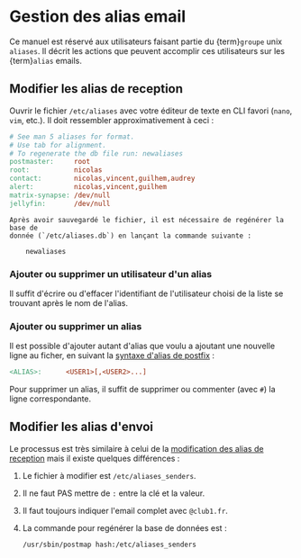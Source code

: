 Gestion des alias email
=======================

Ce manuel est réservé aux utilisateurs faisant partie du {term}`groupe` unix `aliases`.
Il décrit les actions que peuvent accomplir ces utilisateurs sur les {term}`alias` emails.

Modifier les alias de reception
-------------------------------

Ouvrir le fichier `/etc/aliases` avec votre éditeur de texte en CLI favori
(`nano`, `vim`, etc.).
Il doit ressembler approximativement à ceci :

```Makefile
# See man 5 aliases for format.
# Use tab for alignment.
# To regenerate the db file run: newaliases
postmaster:     root
root:           nicolas
contact:        nicolas,vincent,guilhem,audrey
alert:          nicolas,vincent,guilhem
matrix-synapse: /dev/null
jellyfin:       /dev/null
```

```{important}
Après avoir sauvegardé le fichier, il est nécessaire de regénérer la base de
donnée (`/etc/aliases.db`) en lançant la commande suivante :

    newaliases
```

### Ajouter ou supprimer un utilisateur d'un alias

Il suffit d'écrire ou d'effacer l'identifiant de l'utilisateur choisi de la
liste se trouvant après le nom de l'alias.

### Ajouter ou supprimer un alias

Il est possible d'ajouter autant d'alias que voulu a ajoutant une nouvelle ligne
au ficher, en suivant la [syntaxe d'alias de postfix](http://www.postfix.org/aliases.5.html) :

```Makefile
<ALIAS>:      <USER1>[,<USER2>...]
```

Pour supprimer un alias, il suffit de supprimer ou commenter (avec `#`) la ligne
correspondante.


Modifier les alias d'envoi
--------------------------

Le processus est très similaire à celui de la [modification des alias de reception](#modifier-les-alias-de-reception)
mais il existe quelques différences :

1. Le fichier à modifier est `/etc/aliases_senders`.
2. Il ne faut PAS mettre de `:` entre la clé et la valeur.
3. Il faut toujours indiquer l'email complet avec `@club1.fr`.
4. La commande pour regénérer la base de données est :

       /usr/sbin/postmap hash:/etc/aliases_senders

